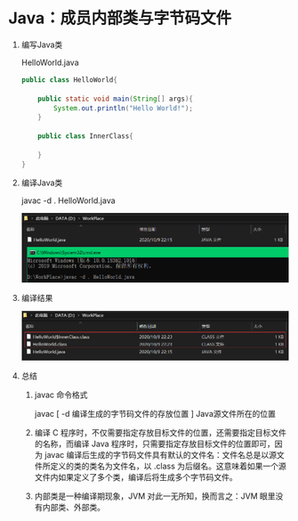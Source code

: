 # Java：成员内部类与字节码文件

1. 编写Java类

    HelloWorld.java

    ```java
    public class HelloWorld{
        
        public static void main(String[] args){
            System.out.println("Hello World!");        
        }
    
        public class InnerClass{
            
        }
    }
    ```

2. 编译Java类

    javac -d . HelloWorld.java

    ![image-20201009222200538](markdown/Java：内部类与字节码文件.assets/image-20201009222200538.png)

3. 编译结果

    ![image-20201009222320198](markdown/Java：内部类与字节码文件.assets/image-20201009222320198.png)

4. 总结

    1. javac 命令格式

        javac  [ -d  编译生成的字节码文件的存放位置 ]  Java源文件所在的位置

    2. 编译 C 程序时，不仅需要指定存放目标文件的位置，还需要指定目标文件的名称，而编译 Java 程序时，只需要指定存放目标文件的位置即可，因为 javac 编译后生成的字节码文件具有默认的文件名：文件名总是以源文件所定义的类的类名为文件名，以 .class 为后缀名。这意味着如果一个源文件内如果定义了多个类，编译后将生成多个字节码文件。
    
    3. 内部类是一种编译期现象，JVM 对此一无所知，换而言之：JVM 眼里没有内部类、外部类。



